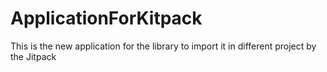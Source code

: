 # ApplicationForKitpack
This is the new application for the library to import it in different project by the Jitpack
